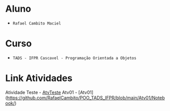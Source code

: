 # Aluno
* `Rafael Cambito Maciel` 

# Curso
* `TADS - IFPR Cascavel - Programação Orientada a Objetos`
  
# Link Atividades
Atividade Teste - [AtvTeste](https://github.com/RafaelCambito/POO_TADS_IFPR/blob/main/AtvTeste/Notebook/)
Atv01 - [Atv01] (https://github.com/RafaelCambito/POO_TADS_IFPR/blob/main/Atv01/Notebook/)
